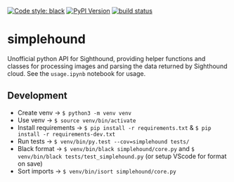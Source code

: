 [![Code style: black](https://img.shields.io/badge/code%20style-black-000000.svg)](https://github.com/ambv/black)
[![PyPI Version](https://img.shields.io/pypi/v/simplehound.svg)](https://pypi.org/project/simplehound/)
[![build status](http://img.shields.io/travis/robmarkcole/simplehound/master.svg?style=flat)](https://travis-ci.org/robmarkcole/simplehound)

# simplehound
Unofficial python API for Sighthound, providing helper functions and classes for processing images and parsing the data returned by Sighthound cloud. See the `usage.ipynb` notebook for usage.

## Development
* Create venv -> `$ python3 -m venv venv`
* Use venv -> `$ source venv/bin/activate`
* Install requirements -> `$ pip install -r requirements.txt` & `$ pip install -r requirements-dev.txt`
* Run tests -> `$ venv/bin/py.test --cov=simplehound tests/`
* Black format -> `$ venv/bin/black simplehound/core.py` and `$ venv/bin/black tests/test_simplehound.py` (or setup VScode for format on save)
* Sort imports -> `$ venv/bin/isort simplehound/core.py`